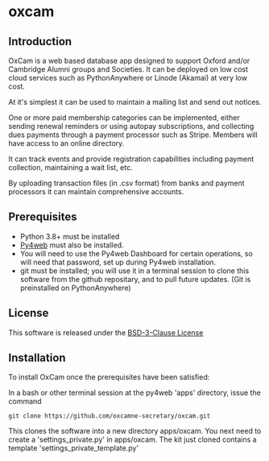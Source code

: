 # oxcam

## Introduction

OxCam is a web based database app designed to support Oxford and/or Cambridge Alumni groups and Societies.
It can be deployed on low cost cloud services such as PythonAnywhere or Linode (Akamai) at very low cost.

At it's simplest it can be used to maintain a mailing list and send out notices.

One or more paid membership categories can be implemented, either sending renewal reminders
or using autopay subscriptions, and collecting dues payments through a payment processor such as
Stripe. Members will have access to an online directory.

It can track events and provide registration capabilities including payment collection, maintaining a wait
list, etc.

By uploading transaction files (in .csv format) from banks and payment processors it can maintain
comprehensive accounts.

## Prerequisites

- Python 3.8+ must be installed
- [Py4web](https://py4web.com/_documentation) must also be installed.
- You will need to use the Py4web Dashboard for certain operations, so will need that password, set up
during Py4web installation.
- git must be installed; you will use it in a terminal session to clone this software from the github repositary, and to pull future updates. (Git is preinstalled on PythonAnywhere)

## License

This software is released under the [BSD-3-Clause License](LICENSE)

## Installation

To install OxCam once the prerequisites have been satisfied:

In a bash or other terminal session at the py4web 'apps' directory, issue the command<br>

```git clone https://github.com/oxcamne-secretary/oxcam.git```

This clones the software into a new directory apps/oxcam. You next need to create a 'settings_private.py' in apps/oxcam.
The kit just cloned contains a template 'settings_private_template.py'

